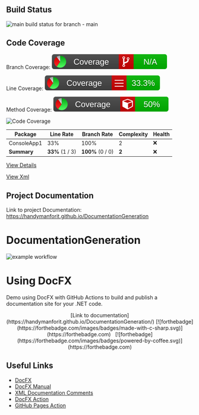[comment]: <> (build status start)
## Build Status
![main build status for branch - main](https://github.com/handymanforit/DocumentationGeneration/actions/workflows/ci-build.yml/badge.svg?branch=main)

[comment]: <> (build status end)

[comment]: <> (coverage details start)

## Code Coverage

 Branch Coverage: ![Badge for Branch Coverage](coverage/badge_branchcoverage.svg)

Line Coverage: ![Badge for Line Coverage](coverage/badge_linecoverage.svg)

Method Coverage: ![Badge for Method Coverage](coverage/badge_methodcoverage.svg)

![Code Coverage](https://img.shields.io/badge/Code%20Coverage-33%25-critical?style=flat)

Package | Line Rate | Branch Rate | Complexity | Health
-------- | --------- | ----------- | ---------- | ------
ConsoleApp1 | 33% | 100% | 2 | ❌
**Summary** | **33%** (1 / 3) | **100%** (0 / 0) | **2** | ❌


[View Details](coverage/coverage_summary.mht)

[View Xml](coverage/coverage.cobertura.xml)



[comment]: <> (coverage details end)

[comment]: <> (documentation link start)

## Project Documentation

Link to project Documentation: https://handymanforit.github.io/DocumentationGeneration

[comment]: <> (documentation link end)










































































































































































# DocumentationGeneration

![example workflow](https://github.com/handymanforit/DocumentationGeneration/actions/workflows/ci-build.yml/badge.svg)

# Using DocFX 



Demo using DocFX with GitHub Actions to build and publish a documentation site for your .NET code. 

<div align="center">
[Link to documentation](https://handymanforit.github.io/DocumentationGeneration/)
[![forthebadge](https://forthebadge.com/images/badges/made-with-c-sharp.svg)](https://forthebadge.com)
&nbsp;
[![forthebadge](https://forthebadge.com/images/badges/powered-by-coffee.svg)](https://forthebadge.com)

</div>

## Useful Links

- [DocFX](https://github.com/dotnet/docfx)
- [DocFX Manual](https://dotnet.github.io/docfx/index.html)
- [XML Documentation Comments](https://docs.microsoft.com/en-us/dotnet/csharp/language-reference/xmldoc/)
- [DocFX Action](https://github.com/nikeee/docfx-action)
- [GitHub Pages Action](https://github.com/peaceiris/actions-gh-pages)
